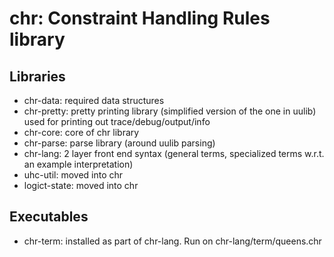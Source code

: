 # chr: Constraint Handling Rules library

## Libraries

- chr-data: required data structures
- chr-pretty: pretty printing library (simplified version of the one in uulib) used for printing out trace/debug/output/info
- chr-core: core of chr library
- chr-parse: parse library (around uulib parsing)
- chr-lang: 2 layer front end syntax (general terms, specialized terms w.r.t. an example interpretation)
- uhc-util: moved into chr
- logict-state: moved into chr

## Executables

- chr-term: installed as part of chr-lang. Run on chr-lang/term/queens.chr
